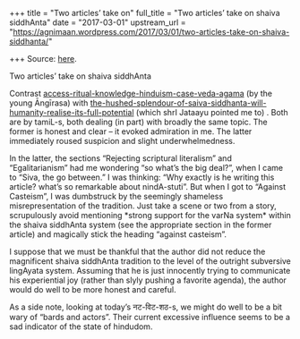 +++
title = "Two articles’ take on"
full_title = "Two articles’ take on shaiva siddhAnta"
date = "2017-03-01"
upstream_url = "https://agnimaan.wordpress.com/2017/03/01/two-articles-take-on-shaiva-siddhanta/"

+++
Source: [here](https://agnimaan.wordpress.com/2017/03/01/two-articles-take-on-shaiva-siddhanta/).

Two articles’ take on shaiva siddhAnta



Contrast
[access-ritual-knowledge-hinduism-case-veda-agama](http://indiafacts.org/access-ritual-knowledge-hinduism-case-veda-agama/)
(by the young Āngīrasa) with
[the-hushed-splendour-of-saiva-siddhanta-will-humanity-realise-its-full-potential](https://swarajyamag.com/culture/the-hushed-splendour-of-saiva-siddhanta-will-humanity-realise-its-full-potential)
(which shrI Jataayu pointed me to) . Both are by tamiL-s, both dealing
(in part) with broadly the same topic. The former is honest and clear –
it evoked admiration in me. The latter immediately roused suspicion and
slight underwhelmedness.



In the latter, the sections “Rejecting scriptural literalism” and
“Egalitarianism” had me wondering “so what’s the big deal?”, when I came
to “Siva, the go between.” I was thinking: “Why exactly is he writing
this article? what’s so remarkable about nindA-stuti”. But when I got to
“Against Casteism”, I was dumbstruck by the seemingly shameless
misrepresentation of the tradition. Just take a scene or two from a
story, scrupulously avoid mentioning \*strong support for the varNa
system\* within the shaiva siddhAnta system (see the appropriate section
in the former article) and magically stick the heading “against
casteism”.

I suppose that we must be thankful that the author did not reduce the
magnificent shaiva siddhAnta tradition to the level of the outright
subversive lingAyata system. Assuming that he is just innocently trying
to communicate his experiential joy (rather than slyly pushing a
favorite agenda), the author would do well to be more honest and
careful.  

As a side note, looking at today’s नट-विट-शठ-s, we might do well to be a
bit wary of “bards and actors”. Their current excessive influence seems
to be a sad indicator of the state of hindudom.

